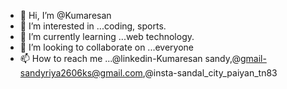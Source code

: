 - 👋 Hi, I’m @Kumaresan
- 👀 I’m interested in ...coding, sports.
- 🌱 I’m currently learning ...web technology.
- 💞️ I’m looking to collaborate on ...everyone
- 📫 How to reach me ...@linkedin-Kumaresan sandy,@gmail-sandyriya2606ks@gmail.com,@insta-sandal_city_paiyan_tn83

<!---
Kumaresansandy/Kumaresansandy is a ✨ special ✨ repository because its `README.md` (this file) appears on your GitHub profile.
You can click the Preview link to take a look at your changes.
--->
